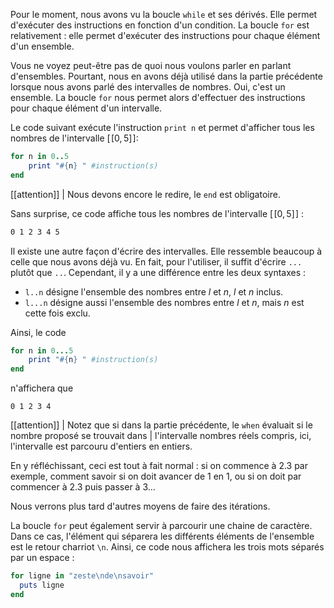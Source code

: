 Pour le moment, nous avons vu la boucle `while` et ses dérivés. Elle permet d'exécuter des instructions en fonction d'un condition. La boucle `for` est relativement : elle permet d'exécuter des instructions pour chaque élément d'un ensemble. 

Vous ne voyez peut-être pas de quoi nous voulons parler en parlant d'ensembles. Pourtant, nous en avons déjà utilisé dans la partie précédente lorsque nous avons parlé des intervalles de nombres. Oui, c'est un ensemble. La boucle `for` nous permet alors d'effectuer des instructions pour chaque élément d'un intervalle.

Le code suivant exécute l'instruction `print n` et permet d'afficher tous les nombres de l'intervalle $[\![0, 5]\!]$:

```ruby
for n in 0..5
    print "#{n} " #instruction(s)
end
```

[[attention]]
| Nous devons encore le redire, le `end` est obligatoire.

Sans surprise, ce code affiche tous les nombres de l'intervalle $[\![0, 5]\!]$ :

```bash
0 1 2 3 4 5
```

Il existe une autre façon d'écrire des intervalles. Elle ressemble beaucoup à celle que nous avons déjà vu. En fait, pour l'utiliser, il suffit d'écrire `...` plutôt que `..`. Cependant, il y a une différence entre les deux syntaxes :

- `l..n` désigne l'ensemble des nombres entre $l$ et $n$, $l$ et $n$ inclus. 
- `l...n` désigne aussi l'ensemble des nombres entre $l$ et $n$, mais $n$ est cette fois exclu. 

Ainsi, le code 

```ruby
for n in 0...5
    print "#{n} " #instruction(s)
end
```

n'affichera que 

```
0 1 2 3 4
```

[[attention]]
| Notez que si dans la partie précédente, le `when` évaluait si le nombre proposé se trouvait dans 
| l'intervalle nombres réels compris, ici, l'intervalle est parcouru d'entiers en entiers. 

En y réfléchissant, ceci est tout à fait normal : si on commence à $2.3$ par exemple, comment savoir si on doit avancer de $1$ en $1$, ou si on doit par commencer à $2.3$ puis passer à $3$...

Nous verrons plus tard d'autres moyens de faire des itérations.

La boucle `for` peut également servir à parcourir une chaine de caractère. Dans ce cas, l'élément qui séparera les différents éléments de l'ensemble est le retour charriot `\n`. Ainsi, ce code nous affichera les trois mots séparés par un espace :

```ruby
for ligne in "zeste\nde\nsavoir"
  puts ligne
end
```